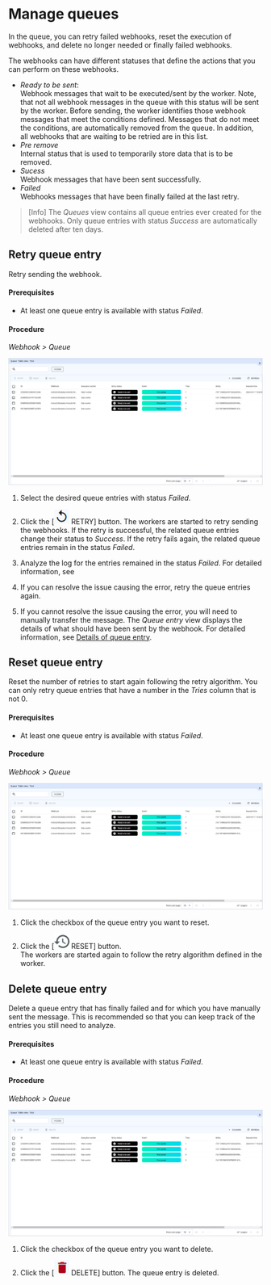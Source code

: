 # Manage queues

In the queue, you can retry failed webhooks, reset the execution of webhooks, and delete no longer needed or finally failed webhooks.

The webhooks can have different statuses that define the actions that you can perform on these webhooks.
 - *Ready to be sent*:     
    Webhook messages that wait to be executed/sent by the worker. Note, that not all webhook messages in the queue with this status will be sent by the worker. Before sending, the worker identifies those webhook messages that meet the conditions defined. Messages that do not meet the conditions, are automatically removed from the queue. In addition, all webhooks that are waiting to be retried are in this list.
 - *Pre remove*   
    Internal status that is used to temporarily store data that is to be removed.
 - *Sucess*   
    Webhook messages that have been sent successfully.
 - *Failed*    
    Webhooks messages that have been finally failed at the last retry.

>[Info] The *Queues* view contains all queue entries ever created for the webhooks. Only queue entries with status *Success* are automatically deleted after ten days.


## Retry queue entry

Retry sending the webhook.

#### Prerequisites

- At least one queue entry is available with status *Failed*.

#### Procedure

*Webhook > Queue*

![Queue](../../Assets/Screenshots/Webhooks/Queue/Queue.png "[Queue]")

1. Select the desired queue entries with status *Failed*.

2. Click the [![Retry](../../Assets/Icons/Replay.png "[Retry]") RETRY] button.
    The workers are started to retry sending the webhooks. If the retry is successful, the related queue entries change their status to *Success*. If the retry fails again, the related queue entries remain in the status *Failed*.   

3. Analyze the log for the entries remained in the status *Failed*. For detailed information, see <!---To be enhanced, when log is available-->

4. If you can resolve the issue causing the error, retry the queue entries again. 

5. If you cannot resolve the issue causing the error, you will need to manually transfer the message. The *Queue entry* view displays the details of what should have been sent by the webhook. For detailed information, see [Details of queue entry](../UserInterface/03_Queue.md#details-of-queue-entry).



## Reset queue entry

Reset the number of retries to start again following the retry algorithm. You can only retry queue entries that have a number in the *Tries* column that is not 0.

#### Prerequisites

- At least one queue entry is available with status *Failed*.

#### Procedure

*Webhook > Queue*

![Queue](../../Assets/Screenshots/Webhooks/Queue/Queue.png "[Queue]")

1. Click the checkbox of the queue entry you want to reset.

2. Click the [![Reset](../../Assets/Icons/Reset.png "[Reset]") RESET] button.   
    The workers are started again to follow the retry algorithm defined in the worker. 



## Delete queue entry

Delete a queue entry that has finally failed and for which you have manually sent the message. This is recommended so that you can keep track of the entries you still need to analyze. 

#### Prerequisites

- At least one queue entry is available with status *Failed*.

#### Procedure

*Webhook > Queue*

![Queue](../../Assets/Screenshots/Webhooks/Queue/Queue.png "[Queue]")

1. Click the checkbox of the queue entry you want to delete. 

2. Click the [![Delete](../../Assets/Icons/Trash10.png "[Delete]") DELETE] button.
    The queue entry is deleted.